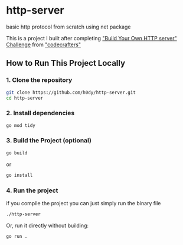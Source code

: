 # http-server

basic http protocol from scratch using net package

This is a project I built after completing ["Build Your Own HTTP server" Challenge](https://app.codecrafters.io/courses/http-server/overview) from ["codecrafters"](https://codecrafters.io/)

## How to Run This Project Locally

### 1. Clone the repository

```bash
git clone https://github.com/h0dy/http-server.git
cd http-server
```

### 2. Install dependencies

```bash
go mod tidy
```

### 3. Build the Project (optional)

```bash
go build
```

or

```bash
go install
```

### 4. Run the project

if you compile the project you can just simply run the binary file

```bash
./http-server
```

Or, run it directly without building:

```bash
go run .
```
